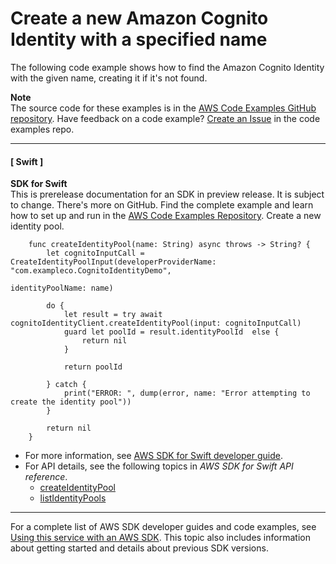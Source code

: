 # Create a new Amazon Cognito Identity with a specified name<a name="example_cognito-identity_CreateIdentityPool_section"></a>

The following code example shows how to find the Amazon Cognito Identity with the given name, creating it if it's not found\.

**Note**  
The source code for these examples is in the [AWS Code Examples GitHub repository](https://github.com/awsdocs/aws-doc-sdk-examples)\. Have feedback on a code example? [Create an Issue](https://github.com/awsdocs/aws-doc-sdk-examples/issues/new/choose) in the code examples repo\. 

------
#### [ Swift ]

**SDK for Swift**  
This is prerelease documentation for an SDK in preview release\. It is subject to change\.
 There's more on GitHub\. Find the complete example and learn how to set up and run in the [AWS Code Examples Repository](https://github.com/awsdocs/aws-doc-sdk-examples/tree/main/swift/example_code/cognito-identity/FindOrCreateIdentityPool#code-examples)\. 
Create a new identity pool\.  

```
    func createIdentityPool(name: String) async throws -> String? {
        let cognitoInputCall = CreateIdentityPoolInput(developerProviderName: "com.exampleco.CognitoIdentityDemo",
                                                       identityPoolName: name)

        do {
            let result = try await cognitoIdentityClient.createIdentityPool(input: cognitoInputCall)
            guard let poolId = result.identityPoolId  else {
                return nil
            }
            
            return poolId
            
        } catch {
            print("ERROR: ", dump(error, name: "Error attempting to create the identity pool"))
        }
        
        return nil
    }
```
+  For more information, see [AWS SDK for Swift developer guide](https://docs.aws.amazon.com/sdk-for-swift/latest/developer-guide/getting-started.html)\. 
+ For API details, see the following topics in *AWS SDK for Swift API reference*\.
  + [createIdentityPool](https://awslabs.github.io/aws-sdk-swift/reference/0.x)
  + [listIdentityPools](https://awslabs.github.io/aws-sdk-swift/reference/0.x)

------

For a complete list of AWS SDK developer guides and code examples, see [Using this service with an AWS SDK](sdk-general-information-section.md)\. This topic also includes information about getting started and details about previous SDK versions\.